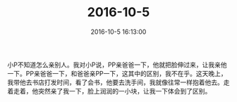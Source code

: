 ﻿---
title: "2016-10-5"
date: 2016-10-5 16:13:00
tags:
categories: 爸爸
---
小P不知道怎么亲别人。我对小P说，PP亲爸爸一下，他就把脸伸过来，让我亲他一下。PP亲爸爸一下，和爸爸亲PP一下，这其中的区别，我不在乎。这天晚上，我带他去书店打发时间，看了会书，他要去洗手间，我就像往常一样抱着他去。走着走着，他突然亲了我一下，脸上润润的一小块，让我一下体会到了区别。